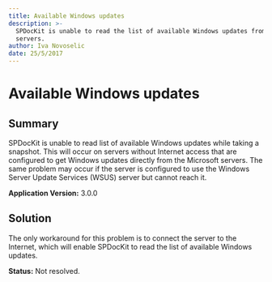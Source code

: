 ```yaml
---
title: Available Windows updates
description: >-
  SPDocKit is unable to read the list of available Windows updates from your
  servers.
author: Iva Novoselic
date: 25/5/2017
---
```


# Available Windows updates

## **Summary**

SPDocKit is unable to read list of available Windows updates while taking a snapshot. This will occur on servers without Internet access that are configured to get Windows updates directly from the Microsoft servers. The same problem may occur if the server is configured to use the Windows Server Update Services \(WSUS\) server but cannot reach it.

**Application Version:** 3.0.0

## **Solution** 

The only workaround for this problem is to connect the server to the Internet, which will enable SPDocKit to read the list of available Windows updates.

**Status:** Not resolved.

